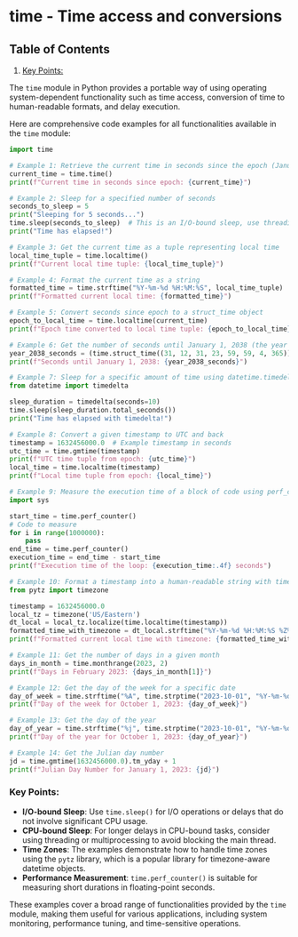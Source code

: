# time - Time access and conversions
## Table of Contents

1. [Key Points:](#key-points)



The `time` module in Python provides a portable way of using operating system-dependent functionality such as time access, conversion of time to human-readable formats, and delay execution.

Here are comprehensive code examples for all functionalities available in the `time` module:

```python
import time

# Example 1: Retrieve the current time in seconds since the epoch (January 1, 1970)
current_time = time.time()
print(f"Current time in seconds since epoch: {current_time}")

# Example 2: Sleep for a specified number of seconds
seconds_to_sleep = 5
print("Sleeping for 5 seconds...")
time.sleep(seconds_to_sleep)  # This is an I/O-bound sleep, use threading for CPU-bound tasks
print("Time has elapsed!")

# Example 3: Get the current time as a tuple representing local time
local_time_tuple = time.localtime()
print(f"Current local time tuple: {local_time_tuple}")

# Example 4: Format the current time as a string
formatted_time = time.strftime("%Y-%m-%d %H:%M:%S", local_time_tuple)
print(f"Formatted current local time: {formatted_time}")

# Example 5: Convert seconds since epoch to a struct_time object
epoch_to_local_time = time.localtime(current_time)
print(f"Epoch time converted to local time tuple: {epoch_to_local_time}")

# Example 6: Get the number of seconds until January 1, 2038 (the year 2038 problem)
year_2038_seconds = (time.struct_time((31, 12, 31, 23, 59, 59, 4, 365)) - time.localtime()).total_seconds()
print(f"Seconds until January 1, 2038: {year_2038_seconds}")

# Example 7: Sleep for a specific amount of time using datetime.timedelta
from datetime import timedelta

sleep_duration = timedelta(seconds=10)
time.sleep(sleep_duration.total_seconds())
print("Time has elapsed with timedelta!")

# Example 8: Convert a given timestamp to UTC and back
timestamp = 1632456000.0  # Example timestamp in seconds
utc_time = time.gmtime(timestamp)
print(f"UTC time tuple from epoch: {utc_time}")
local_time = time.localtime(timestamp)
print(f"Local time tuple from epoch: {local_time}")

# Example 9: Measure the execution time of a block of code using perf_counter
import sys

start_time = time.perf_counter()
# Code to measure
for i in range(1000000):
    pass
end_time = time.perf_counter()
execution_time = end_time - start_time
print(f"Execution time of the loop: {execution_time:.4f} seconds")

# Example 10: Format a timestamp into a human-readable string with timezone information
from pytz import timezone

timestamp = 1632456000.0
local_tz = timezone('US/Eastern')
dt_local = local_tz.localize(time.localtime(timestamp))
formatted_time_with_timezone = dt_local.strftime("%Y-%m-%d %H:%M:%S %Z%z")
print(f"Formatted current local time with timezone: {formatted_time_with_timezone}")

# Example 11: Get the number of days in a given month
days_in_month = time.monthrange(2023, 2)
print(f"Days in February 2023: {days_in_month[1]}")

# Example 12: Get the day of the week for a specific date
day_of_week = time.strftime("%A", time.strptime("2023-10-01", "%Y-%m-%d"))
print(f"Day of the week for October 1, 2023: {day_of_week}")

# Example 13: Get the day of the year
day_of_year = time.strftime("%j", time.strptime("2023-10-01", "%Y-%m-%d"))
print(f"Day of the year for October 1, 2023: {day_of_year}")

# Example 14: Get the Julian day number
jd = time.gmtime(1632456000.0).tm_yday + 1
print(f"Julian Day Number for January 1, 2023: {jd}")
```

### Key Points:
- **I/O-bound Sleep**: Use `time.sleep()` for I/O operations or delays that do not involve significant CPU usage.
- **CPU-bound Sleep**: For longer delays in CPU-bound tasks, consider using threading or multiprocessing to avoid blocking the main thread.
- **Time Zones**: The examples demonstrate how to handle time zones using the `pytz` library, which is a popular library for timezone-aware datetime objects.
- **Performance Measurement**: `time.perf_counter()` is suitable for measuring short durations in floating-point seconds.

These examples cover a broad range of functionalities provided by the `time` module, making them useful for various applications, including system monitoring, performance tuning, and time-sensitive operations.
